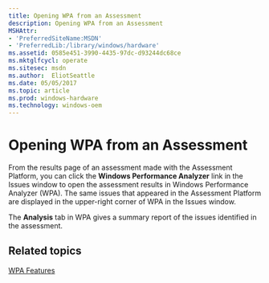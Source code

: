 ```yaml
---
title: Opening WPA from an Assessment
description: Opening WPA from an Assessment
MSHAttr:
- 'PreferredSiteName:MSDN'
- 'PreferredLib:/library/windows/hardware'
ms.assetid: 0585e451-3990-4435-97dc-d93244dc68ce
ms.mktglfcycl: operate
ms.sitesec: msdn
ms.author:  EliotSeattle
ms.date: 05/05/2017
ms.topic: article
ms.prod: windows-hardware
ms.technology: windows-oem
---
```


# Opening WPA from an Assessment


From the results page of an assessment made with the Assessment Platform, you can click the **Windows Performance Analyzer** link in the Issues window to open the assessment results in Windows Performance Analyzer (WPA). The same issues that appeared in the Assessment Platform are displayed in the upper-right corner of WPA in the Issues window.

The **Analysis** tab in WPA gives a summary report of the issues identified in the assessment.

## Related topics


[WPA Features](wpa-features.md)

 

 







